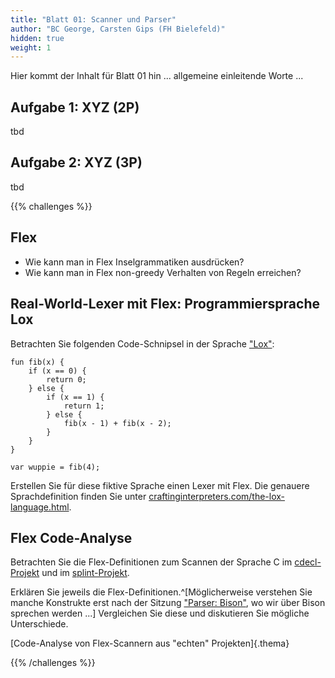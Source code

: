 ```yaml
---
title: "Blatt 01: Scanner und Parser"
author: "BC George, Carsten Gips (FH Bielefeld)"
hidden: true
weight: 1
---
```



Hier kommt der Inhalt für Blatt 01 hin ... allgemeine einleitende Worte ...

## Aufgabe 1: XYZ (2P)

tbd

## Aufgabe 2: XYZ (3P)

tbd



{{% challenges %}}
## Flex

*   Wie kann man in Flex Inselgrammatiken ausdrücken?
*   Wie kann man in Flex non-greedy Verhalten von Regeln erreichen?

## Real-World-Lexer mit Flex: Programmiersprache Lox

<!-- XXX Fibonacci aus Monkey übersetzt nach Lox -->

Betrachten Sie folgenden Code-Schnipsel in der Sprache
["Lox"](https://www.craftinginterpreters.com/the-lox-language.html):

```
fun fib(x) {
    if (x == 0) {
        return 0;
    } else {
        if (x == 1) {
            return 1;
        } else {
            fib(x - 1) + fib(x - 2);
        }
    }
}

var wuppie = fib(4);
```

Erstellen Sie für diese fiktive Sprache einen Lexer mit Flex. Die genauere Sprachdefinition finden Sie unter
[craftinginterpreters.com/the-lox-language.html](https://www.craftinginterpreters.com/the-lox-language.html).


## Flex Code-Analyse

Betrachten Sie die Flex-Definitionen zum Scannen der Sprache C im
[cdecl-Projekt](https://github.com/ridiculousfish/cdecl-blocks/blob/master/cdlex.l)
und im
[splint-Projekt](https://github.com/splintchecker/splint).

Erklären Sie jeweils die Flex-Definitionen.^[Möglicherweise verstehen Sie manche Konstrukte erst nach der
Sitzung ["Parser: Bison"](cb_bison.html), wo wir über Bison sprechen werden ...] Vergleichen Sie diese und
diskutieren Sie mögliche Unterschiede.

[Code-Analyse von Flex-Scannern aus "echten" Projekten]{.thema}

{{% /challenges %}}
